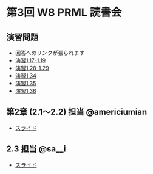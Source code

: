 第3回 W8 PRML 読書会
====

演習問題
----

- 回答へのリンクが張られます
- [演習1.17-1.19](https://github.com/daimatz/w8prml/blob/master/files/exercise_solutions/ex1.17-1.19.pdf?raw=true)
- [演習1.28-1.29](https://github.com/daimatz/w8prml/blob/master/files/exercise_solutions/prml1.28,29.pdf?raw=true)
- [演習1.34](https://github.com/daimatz/w8prml/blob/master/files/exercise_solutions/PRML-1.34.pdf?raw=true)
- [演習1.35](https://github.com/daimatz/w8prml/blob/master/files/exercise_solutions/ex1-35.pdf?raw=true)
- [演習1.36](https://github.com/daimatz/w8prml/blob/master/files/exercise_solutions/PRML-1.36.JPG?raw=true)

第2章 (2.1～2.2) 担当 @americiumian
----
- [スライド](http://www.slideshare.net/TakutoKimura/prml21-22)

2.3 担当 @sa__i
----

- [スライド](http://www.slideshare.net/YuukiSaitoh/prml2-3)
